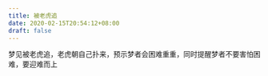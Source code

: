 ```yaml
---
title: 被老虎追
date: 2020-02-15T20:54:12+08:00
draft: false
---
```


梦见被老虎追，老虎朝自己扑来，预示梦者会困难重重，同时提醒梦者不要害怕困难，要迎难而上